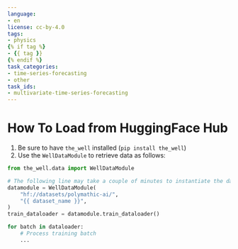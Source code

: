 ```yaml
---
language:
- en
license: cc-by-4.0
tags:
- physics
{% if tag %}
- {{ tag }}
{% endif %}
task_categories:
- time-series-forecasting
- other
task_ids:
- multivariate-time-series-forecasting
---
```


# How To Load from HuggingFace Hub

1. Be sure to have `the_well` installed (`pip install the_well`)
2. Use the `WellDataModule` to retrieve data as follows:

```python
from the_well.data import WellDataModule

# The following line may take a couple of minutes to instantiate the datamodule
datamodule = WellDataModule(
    "hf://datasets/polymathic-ai/",
    "{{ dataset_name }}",
)
train_dataloader = datamodule.train_dataloader()

for batch in dataloader:
    # Process training batch
    ...
```
